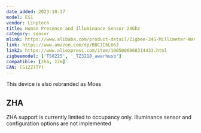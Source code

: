 ```yaml
---
date_added: 2023-10-17
model: ES1
vendor: Linptech
title: Human Presence and Illuminance Sensor 24Ghz
category: sensor
mlink: https://www.alibaba.com/product-detail/Zigbee-24G-Millimeter-Wave-Radar-Detection_1600897643357.html
link: https://www.amazon.com/dp/B0C7C6L66J
link2: https://www.aliexpress.com/item/1005006068314433.html
zigbeemodel: ['TS0225', '_TZ3218_awarhusb']
compatible: [zha, z2m]
EAN: ES1ZZ(TY)
---
```


This device is also rebranded as Moes

## ZHA

ZHA support is currently limited to occupancy only. Illuminance sensor and configuration options are not implemented
